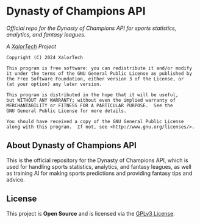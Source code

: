 # Dynasty of Champions API
_Official repo for the Dynasty of Champions API for sports statistics, analytics, and fantasy leagues._

_A [XalorTech](https://github.com/XalorTech) Project_

    Copyright (C) 2024 XalorTech

    This program is free software: you can redistribute it and/or modify
    it under the terms of the GNU General Public License as published by
    the Free Software Foundation, either version 3 of the License, or
    (at your option) any later version.

    This program is distributed in the hope that it will be useful,
    but WITHOUT ANY WARRANTY; without even the implied warranty of
    MERCHANTABILITY or FITNESS FOR A PARTICULAR PURPOSE.  See the
    GNU General Public License for more details.

    You should have received a copy of the GNU General Public License
    along with this program.  If not, see <http://www.gnu.org/licenses/>.

## About Dynasty of Champions API
This is the official repository for the Dynasty of Champions API, which is used for handling sports statistics,
analytics, and fantasy leagues, as well as training AI for making sports predictions and providing fantasy tips and
advice.

## License
This project is **Open Source** and is licensed via the [GPLv3 License](/LICENSE.md).